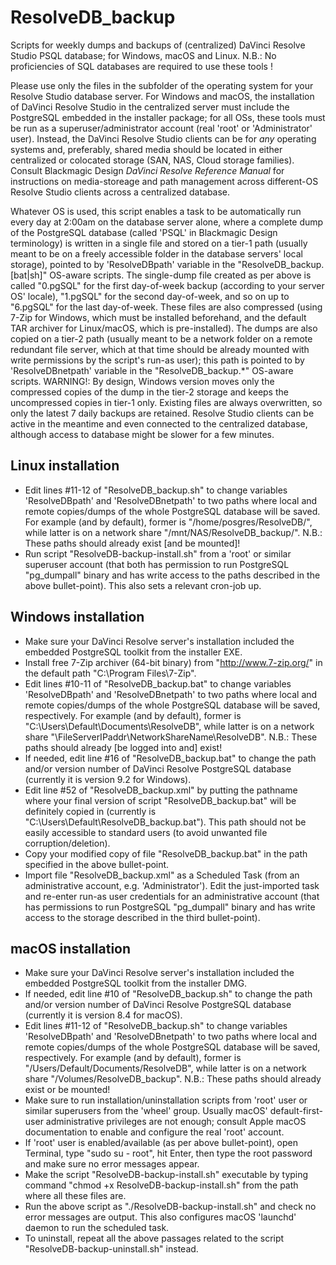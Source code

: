 # ResolveDB_backup
Scripts for weekly dumps and backups of (centralized) DaVinci Resolve Studio PSQL database; for Windows, macOS and Linux.
N.B.: No proficiencies of SQL databases are required to use these tools !

Please use only the files in the subfolder of the operating system for your Resolve Studio database server. For Windows and macOS, the installation of DaVinci Resolve Studio in the centralized server must include the PostgreSQL embedded in the installer package; for all OSs, these tools must be run as a superuser/administrator account (real 'root' or 'Administrator' user).
Instead, the DaVinci Resolve Studio clients can be for *any* operating systems and, preferably, shared media should be located in either centralized or colocated storage (SAN, NAS, Cloud storage families). Consult Blackmagic Design *DaVinci Resolve Reference Manual* for instructions on media-storeage and path management across different-OS Resolve Studio clients across a centralized database.

Whatever OS is used, this script enables a task to be automatically run every day at 2:00am on the database server alone, where a complete dump of the PostgreSQL database (called 'PSQL' in Blackmagic Design terminology) is written in a single file and stored on a tier-1 path (usually meant to be on a freely accessible folder in the database servers' local storage), pointed to by 'ResolveDBpath' variable in the "ResolveDB_backup.[bat|sh]" OS-aware scripts.
The single-dump file created as per above is called "0.pgSQL" for the first day-of-week backup (according to your server OS' locale), "1.pgSQL" for the second day-of-week, and so on up to "6.pgSQL" for the last day-of-week. These files are also compressed (using 7-Zip for Windows, which must be installed beforehand, and the default TAR archiver for Linux/macOS, which is pre-installed).
The dumps are also copied on a tier-2 path (usually meant to be a network folder on a remote redundant file server, which at that time should be already mounted with write permissions by the script's run-as user); this path is pointed to by 'ResolveDBnetpath' variable in the "ResolveDB_backup.*" OS-aware scripts.
WARNING!: By design, Windows version moves only the compressed copies of the dump in the tier-2 storage and keeps the uncompressed copies in tier-1 only.
Existing files are always overwritten, so only the latest 7 daily backups are retained.
Resolve Studio clients can be active in the meantime and even connected to the centralized database, although access to database might be slower for a few minutes.


Linux installation
------------------
 * Edit lines #11-12 of "ResolveDB_backup.sh" to change variables 'ResolveDBpath' and 'ResolveDBnetpath' to two paths where local and remote copies/dumps of the whole PostgreSQL database will be saved. For example (and by default), former is "/home/posgres/ResolveDB/", while latter is on a network share "/mnt/NAS/ResolveDB_backup/". N.B.: These paths should already exist [and be mounted]!
 * Run script "ResolveDB-backup-install.sh" from a 'root' or similar superuser account (that both has permission to run PostgreSQL "pg_dumpall" binary and has write access to the paths described in the above bullet-point). This also sets a relevant cron-job up.

Windows installation
--------------------
 * Make sure your DaVinci Resolve server's installation included the embedded PostgreSQL toolkit from the installer EXE.
 * Install free 7-Zip archiver (64-bit binary) from "http://www.7-zip.org/" in the default path "C:\Program Files\7-Zip".
 * Edit lines #10-11 of "ResolveDB_backup.bat" to change variables 'ResolveDBpath' and 'ResolveDBnetpath' to two paths where local and remote copies/dumps of the whole PostgreSQL database will be saved, respectively. For example (and by default), former is "C:\Users\Default\Documents\ResolveDB", while latter is on a network share "\\FileServerIPaddr\NetworkShareName\ResolveDB". N.B.: These paths should already [be logged into and] exist!
 * If needed, edit line #16 of "ResolveDB_backup.bat" to change the path and/or version number of DaVinci Resolve PostgreSQL database (currently it is version 9.2 for Windows).
 * Edit line #52 of "ResolveDB_backup.xml" by putting the pathname where your final version of script "ResolveDB_backup.bat" will be definitely copied in (currently is "C:\Users\Default\ResolveDB_backup.bat"). This path should not be easily accessible to standard users (to avoid unwanted file corruption/deletion).
 * Copy your modified copy of file "ResolveDB_backup.bat" in the path specified in the above bullet-point.
 * Import file "ResolveDB_backup.xml" as a Scheduled Task (from an administrative account, e.g. 'Administrator'). Edit the just-imported task and re-enter run-as user credentials for an administrative account (that has permissions to run PostgreSQL "pg_dumpall" binary and has write access to the storage described in the third bullet-point).

macOS installation
------------------
 * Make sure your DaVinci Resolve server's installation included the embedded PostgreSQL toolkit from the installer DMG.
 * If needed, edit line #10 of "ResolveDB_backup.sh" to change the path and/or version number of DaVinci Resolve PostgreSQL database (currently it is version 8.4 for macOS).
 * Edit lines #11-12 of "ResolveDB_backup.sh" to change variables 'ResolveDBpath' and 'ResolveDBnetpath' to two paths where local and remote copies/dumps of the whole PostgreSQL database will be saved, respectively. For example (and by default), former is "/Users/Default/Documents/ResolveDB", while latter is on a network share "/Volumes/ResolveDB_backup". N.B.: These paths should already exist or be mounted!
 * Make sure to run installation/uninstallation scripts from 'root' user or similar superusers from the 'wheel' group. Usually macOS' default-first-user administrative privileges are not enough; consult Apple macOS documentation to enable and configure the real 'root' account.
 * If 'root' user is enabled/available (as per above bullet-point), open Terminal, type "sudo su - root", hit Enter, then type the root password and make sure no error messages appear.
 * Make the script "ResolveDB-backup-install.sh" executable by typing command "chmod +x ResolveDB-backup-install.sh" from the path where all these files are.
 * Run the above script as "./ResolveDB-backup-install.sh" and check no error messages are output. This also configures macOS 'launchd' daemon to run the scheduled task.
 * To uninstall, repeat all the above passages related to the script "ResolveDB-backup-uninstall.sh" instead.
